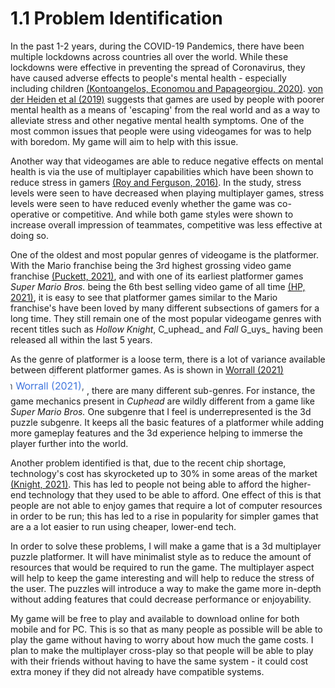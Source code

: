 # 1.1 Problem Identification

In the past 1-2 years, during the COVID-19 Pandemics, there have been multiple lockdowns across countries all over the world. While these lockdowns were effective in preventing the spread of Coronavirus, they have caused adverse effects to people's mental health - especially including children [(Kontoangelos, Economou and Papageorgiou, 2020)](../reference-list.md). [von der Heiden et al (2019)](../reference-list.md) suggests that games are used by people with poorer mental health as a means of 'escaping' from the real world and as a way to alleviate stress and other negative mental health symptoms. One of the most common issues that people were using videogames for was to help with boredom. My game will aim to help with this issue.

Another way that videogames are able to reduce negative effects on mental health is via the use of multiplayer capabilities which have been shown to reduce stress in gamers [(Roy and Ferguson, 2016)](../reference-list.md). In the study, stress levels were seen to have decreased when playing multiplayer games, stress levels were seen to have reduced evenly whether the game was co-operative or competitive. And while both game styles were shown to increase overall impression of teammates, competitive was less effective at doing so.

One of the oldest and most popular genres of videogame is the platformer. With the Mario franchise being the 3rd highest grossing video game franchise [(Puckett, 2021)](../reference-list.md), and with one of its earliest platformer games _Super Mario Bros._ being the 6th best selling video game of all time [(HP, 2021)](../reference-list.md), it is easy to see that platformer games similar to the Mario franchise's have been loved by many different subsections of gamers for a long time. They still remain one of the most popular videogame genres with recent titles such as _Hollow Knight_, C_uphead_ and _Fall_ G_uys_ having been released all within the last 5 years.

As the genre of platformer is a loose term, there is a lot of variance available between different platformer games. As is shown in [Worrall (2021)](../reference-list.md) ![](../.gitbook/assets/image.png), there are many different sub-genres. For instance, the game mechanics present in _Cuphead_ are wildly different from a game like _Super Mario Bros._ One subgenre that I feel is underrepresented is the 3d puzzle subgenre. It keeps all the basic features of a platformer while adding more gameplay features and the 3d experience helping to immerse the player further into the world.

Another problem identified is that, due to the recent chip shortage, technology's cost has skyrocketed up to 30% in some areas of the market [(Knight, 2021)](../reference-list.md). This has led to people not being able to afford the higher-end technology that they used to be able to afford. One effect of this is that people are not able to enjoy games that require a lot of computer resources in order to be run; this has led to a rise in popularity for simpler games that are a a lot easier to run using cheaper, lower-end tech.

In order to solve these problems, I will make a game that is a 3d multiplayer puzzle platformer. It will have minimalist style as to reduce the amount of resources that would be required to run the game. The multiplayer aspect will help to keep the game interesting and will help to reduce the stress of the user. The puzzles will introduce a way to make the game more in-depth without adding features that could decrease performance or enjoyability.

My game will be free to play and available to download online for both mobile and for PC. This is so that as many people as possible will be able to play the game without having to worry about how much the game costs. I plan to make the multiplayer cross-play so that people will be able to play with their friends without having to have the same system - it could cost extra money if they did not already have compatible systems.



